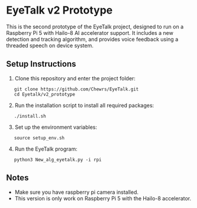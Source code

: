 EyeTalk v2 Prototype
=============================

This is the second prototype of the EyeTalk project, designed to run on a Raspberry Pi 5 with Hailo-8 AI accelerator support.
It includes a new detection and tracking algorithm, and provides voice feedback using a threaded speech on device system.

Setup Instructions
------------------

1. Clone this repository and enter the project folder:
```
   git clone https://github.com/Chewrs/EyeTalk.git
   cd Eyetalk/v2_prototype
```
2. Run the installation script to install all required packages:
```
   ./install.sh
```

3. Set up the environment variables:
```
   source setup_env.sh
```

4. Run the EyeTalk program:
```
   python3 New_alg_eyetalk.py -i rpi
```

Notes
-----
- Make sure you have raspberry pi camera installed.
- This version is only work on Raspberry Pi 5 with the Hailo-8 accelerator.
